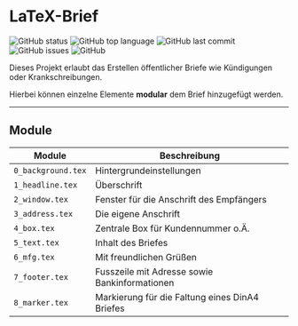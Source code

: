 # LaTeX-Brief

![GitHub status](https://img.shields.io/badge/status-release-success) ![GitHub top language](https://img.shields.io/github/languages/top/jfklorenz/latex-brief) ![GitHub last commit](https://img.shields.io/github/last-commit/jfklorenz/latex-brief) ![GitHub issues](https://img.shields.io/github/issues-raw/jfklorenz/latex-brief) ![GitHub](https://img.shields.io/github/license/jfklorenz/latex-brief)

Dieses Projekt erlaubt das Erstellen öffentlicher Briefe wie Kündigungen oder Krankschreibungen.

Hierbei können einzelne Elemente **modular** dem Brief hinzugefügt werden.

---

## Module

Module | Beschreibung
--- | ---
`0_background.tex` | Hintergrundeinstellungen
`1_headline.tex` | Überschrift 
`2_window.tex` | Fenster für die Anschrift des Empfängers 
`3_address.tex` | Die eigene Anschrift
`4_box.tex` | Zentrale Box für Kundennummer o.Ä.
`5_text.tex` | Inhalt des Briefes
`6_mfg.tex` | Mit freundlichen Grüßen
`7_footer.tex` | Fusszeile mit Adresse sowie Bankinformationen 
`8_marker.tex` | Markierung für die Faltung eines DinA4 Briefes
